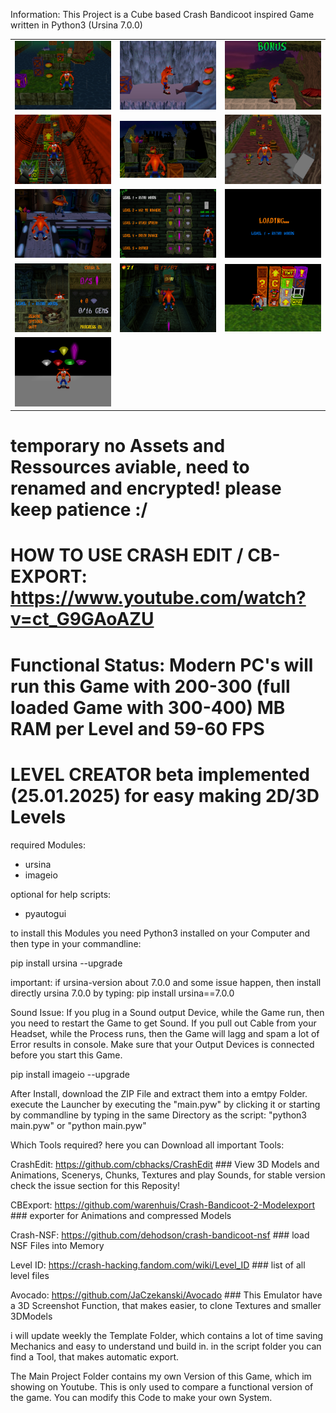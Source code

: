 Information: This Project is a Cube based Crash Bandicoot inspired Game written in Python3 (Ursina 7.0.0)
<table>
  <tr>
    <td><img src="screenshot/cb_01.jpg" width="300" /></td>
    <td><img src="screenshot/cb_02.jpg" width="300" /></td>
    <td><img src="screenshot/cb_03.jpg" width="300" /></td>
  </tr>
  <tr>
    <td><img src="screenshot/cb_04.jpg" width="300" /></td>
    <td><img src="screenshot/cb_05.jpg" width="300" /></td>
    <td><img src="screenshot/cb_06.jpg" width="300" /></td>
  </tr>
  <tr>
    <td><img src="screenshot/cb_07.jpg" width="300" /></td>
    <td><img src="screenshot/cb_08.jpg" width="300" /></td>
    <td><img src="screenshot/cb_09.jpg" width="300" /></td>
  </tr>
  <tr>
    <td><img src="screenshot/cb_10.jpg" width="300" /></td>
    <td><img src="screenshot/cb_11.jpg" width="300" /></td>
    <td><img src="screenshot/cb_12.jpg" width="300" /></td>
  </tr>
  <tr>
    <td><img src="screenshot/cb_13.jpg" width="300" /></td>
  </tr>
</table>

# temporary no Assets and Ressources aviable, need to renamed and encrypted! please keep patience :/ #
# HOW TO USE CRASH EDIT / CB-EXPORT: https://www.youtube.com/watch?v=ct_G9GAoAZU #

# Functional Status: Modern PC's will run this Game with 200-300 (full loaded Game with 300-400) MB RAM per Level and 59-60 FPS
# LEVEL CREATOR beta implemented (25.01.2025) for easy making 2D/3D Levels 

required Modules:
- ursina
- imageio

optional for help scripts:
- pyautogui

to install this Modules you need Python3 installed on your Computer and then type in your commandline:

pip install ursina --upgrade

important: if ursina-version about 7.0.0 and some issue happen, then install
directly ursina 7.0.0 by typing: pip install ursina==7.0.0

Sound Issue: If you plug in a Sound output Device, while the Game run, then
you need to restart the Game to get Sound. If you pull out Cable from your 
Headset, while the Process runs, then the Game will lagg and spam a lot of
Error results in console. Make sure that your Output Devices is connected before
you start this Game.

pip install imageio --upgrade

After Install, download the ZIP File and extract them into a emtpy Folder.
execute the Launcher by executing the "main.pyw" by clicking it or starting by
commandline by typing in the same Directory as the script: "python3 main.pyw" or "python main.pyw"

Which Tools required? here you can Download all important Tools:

CrashEdit: https://github.com/cbhacks/CrashEdit ### View 3D Models and Animations, Scenerys, Chunks, Textures and play Sounds, for stable version check the issue section for this Reposity!

CBExport:  https://github.com/warenhuis/Crash-Bandicoot-2-Modelexport ### exporter for Animations and compressed Models

Crash-NSF: https://github.com/dehodson/crash-bandicoot-nsf ### load NSF Files into Memory

Level ID:  https://crash-hacking.fandom.com/wiki/Level_ID ### list of all level files

Avocado:   https://github.com/JaCzekanski/Avocado ### This Emulator have a 3D Screenshot Function, that makes easier, to clone Textures and smaller 3DModels

i will update weekly the Template Folder, which contains a lot of time saving Mechanics and easy to understand und build in.
in the script folder you can find a Tool, that makes automatic export.

The Main Project Folder contains my own Version of this Game, which im showing on Youtube. This is only used to compare a functional version of the game.
You can modify this Code to make your own System.
